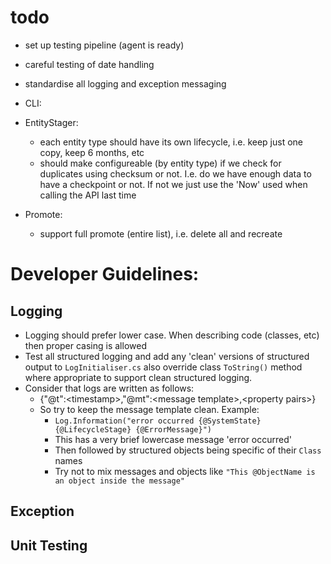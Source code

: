# todo
- set up testing pipeline (agent is ready)
- careful testing of date handling
- standardise all logging and exception messaging

- CLI:

- EntityStager:
  - each entity type should have its own lifecycle, i.e. keep just one copy, keep 6 months, etc 
  - should make configureable (by entity type) if we check for duplicates using checksum or not.  I.e. do we have
    enough data to have a checkpoint or not.  If not we just use the 'Now' used when calling the API last time

- Promote:
  - support full promote (entire list), i.e. delete all and recreate

# Developer Guidelines:

## Logging
- Logging should prefer lower case.  When describing code (classes, etc) then proper casing is allowed
- Test all structured logging and add any 'clean' versions of structured output to `LogInitialiser.cs` also override
    class `ToString()` method where appropriate to support clean structured logging.
- Consider that logs are written as follows:
  - {"@t":\<timestamp>,"@mt":\<message template>,\<property pairs>}
  - So try to keep the message template clean.  Example:
    - `Log.Information("error occurred {@SystemState} {@LifecycleStage} {@ErrorMessage}")`
    - This has a very brief lowercase message 'error occurred'
    - Then followed by structured objects being specific of their `Class` names
    - Try not to mix messages and objects like `"This @ObjectName is an object inside the message"`

## Exception

## Unit Testing